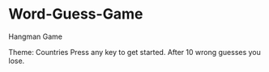 # Word-Guess-Game

Hangman Game

Theme: Countries
Press any key to get started.
After 10 wrong guesses you lose.
